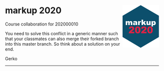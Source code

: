 <!-- README.md is generated from README.Rmd. Please edit that file -->

# markup 2020 <a href='https://github.com/gerkovink/markup2020'><img src='markup_sticker_SMALL.png' align="right" height="139" /></a>

Course collaboration for 202000010

You need to solve this conflict in a generic manner such that your
classmates can also merge their forked branch into this master branch.
So think about a solution on your end.

Gerko

-----
